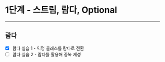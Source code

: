 1단계 - 스트림, 람다, Optional
=========================================================
---------------------------------------------------------

람다
---------------------------------------------------------
- [x] 람다 실습 1 - 익명 클래스를 람다로 전환
- [ ] 람다 실습 2 - 람다를 활용해 중복 제성
